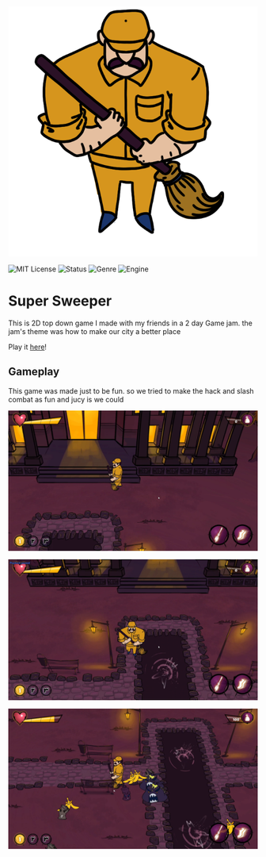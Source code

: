 ![Logo](Screenshots/logo.png)





![MIT License](https://img.shields.io/badge/License-MIT-yellow.svg)
![Status](https://img.shields.io/badge/Status-finished-green)
![Genre](https://img.shields.io/badge/Genre-hack_and_slash-red)
![Engine](https://img.shields.io/badge/Engine-Unity-blue)

# Super Sweeper

This is 2D top down game I made with my friends in a 2 day Game jam. the jam's theme was how to make our city a better place

Play it [here](https://alithegreat74.itch.io/super-sweeper)!
## Gameplay

This game was made just to be fun. so we tried to make the hack and slash combat as fun and jucy is we could

![App Screenshot](Screenshots/1.png)

![App Screenshot](Screenshots/2.png)

![App Screenshot](Screenshots/3.png)
